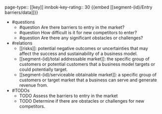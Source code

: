 page-type:: [[key]]
innbok-key-rating:: 30
{{embed [[segment-(id)/Entry barriers/data]]}}
- #questions
  - #question Are there barriers to entry in the market?
  - #question How difficult is it for new competitors to enter?
  - #question Are there any significant obstacles or challenges?
- #relations
  - [[risks]]: potential negative outcomes or uncertainties that may affect the success and sustainability of a business model.
  - [[segment-(id)/total addressable market]]: the specific group of customers or potential customers that a business model targets or could potentially target.
  - [[segment-(id)/serviceable obtainable market]]: a specific group of customers or target market that a business can serve and generate revenue from.
- #TODOs
  - TODO Assess the barriers to entry in the market
  - TODO  Determine if there are obstacles or challenges for new competitors.



